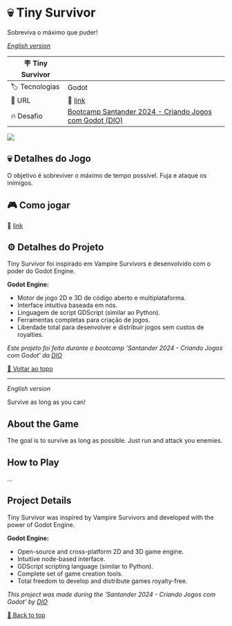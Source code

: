 <div id='top'>
 
 # 💀 Tiny Survivor

 </div>

Sobreviva o máximo que puder!

_[English version](#English)_

| :placard: Tiny Survivor |     |
| -------------  | --- |
| :label: Tecnologias | Godot
| :rocket: URL         | 🚧 [link]()
| :fire: Desafio     | [Bootcamp Santander 2024 - Criando Jogos com Godot (DIO)](https://www.dio.me/en)

<!-- Inserir imagem com a #vitrinedev ao final do link -->
![](https://via.placeholder.com/1200x500.png?text=imagem+lindona+do+meu+projeto#vitrinedev)

## 💀 Detalhes do Jogo

O objetivo é sobreviver o máximo de tempo possível. Fuja e ataque os inimigos.

## 🎮 Como jogar

🚧 [link]()

## ⚙️ Detalhes do Projeto

Tiny Survivor foi inspirado em Vampire Survivors e desenvolvido com o poder do Godot Engine.

**Godot Engine:**

* Motor de jogo 2D e 3D de código aberto e multiplataforma.
* Interface intuitiva baseada em nós.
* Linguagem de script GDScript (similar ao Python).
* Ferramentas completas para criação de jogos.
* Liberdade total para desenvolver e distribuir jogos sem custos de royalties.

*Este projeto foi feito durante o bootcamp 'Santander 2024 - Criando Jogos com Godot' da [DIO](https://www.dio.me/en)*

<a href='#top'>🔼 Voltar ao topo</a>

---

<div id='English'>

_English version_

</div>

Survive as long as you can!

## About the Game

The goal is to survive as long as possible. Just run and attack you enemies.

## How to Play

...

## Project Details

Tiny Survivor was inspired by Vampire Survivors and developed with the power of Godot Engine.

**Godot Engine:**

* Open-source and cross-platform 2D and 3D game engine.
* Intuitive node-based interface.
* GDScript scripting language (similar to Python).
* Complete set of game creation tools.
* Total freedom to develop and distribute games royalty-free.

*This project was made during the 'Santander 2024 - Criando Jogos com Godot' by [DIO](https://www.dio.me/en)*

<a href='#top'>🔼 Back to top</a>

